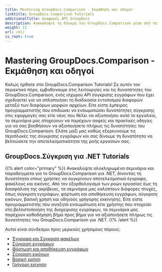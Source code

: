 ```yaml
---
title: Mastering GroupDocs.Comparison - Εκμάθηση και οδηγοί
linktitle: GroupDocs.Comparison Tutorials
additionalTitle: Αναφορές API GroupDocs
description: Ανακαλύψτε τη δύναμη του GroupDocs.Comparison μέσα από τα σεμινάρια μας! Μάθετε να ενσωματώνετε και να χρησιμοποιείτε αυτό το API για αποτελεσματική σύγκριση εγγράφων.
weight: 11
url: /el/
is_root: true
---
```


# Mastering GroupDocs.Comparison - Εκμάθηση και οδηγοί


Καλώς ήρθατε στα GroupDocs.Comparison Tutorials! Σε αυτόν τον περιεκτικό πόρο, εμβαθύνουμε στις λειτουργίες και τις δυνατότητες του GroupDocs.Comparison, ενός ισχυρού API σύγκρισης εγγράφων που έχει σχεδιαστεί για να απλοποιήσει τη διαδικασία εντοπισμού διαφορών μεταξύ των διαφόρων μορφών αρχείων. Είτε είστε έμπειρος προγραμματιστής που επιδιώκει να ενσωματώσει δυνατότητες σύγκρισης στις εφαρμογές σας είτε νέος που θέλει να αξιοποιήσει αυτό το εργαλείο, τα σεμινάρια μας στοχεύουν να παρέχουν σαφείς και πρακτικές οδηγίες για να σας βοηθήσουν να αξιοποιήσετε πλήρως τις δυνατότητες του GroupDocs.Comparison. Ελάτε μαζί μας καθώς εξερευνούμε τις περιπλοκές της σύγκρισης εγγράφων και σας δίνουμε τη δυνατότητα να βελτιώσετε την αποτελεσματικότητα της ροής εργασιών σας.

## GroupDocs.Σύγκριση για .NET Tutorials
{{% alert color="primary" %}}
Ανακαλύψτε ολοκληρωμένα σεμινάρια και παραδείγματα για το GroupDocs.Comparison για .NET, δίνοντας τη δυνατότητα στους χρήστες να συγκρίνουν αποτελεσματικά έγγραφα, φακέλους και εικόνες. Από τον εξορθολογισμό των ροών εργασίας έως τη διασφάλιση της ακρίβειας, τα σεμινάρια μας καλύπτουν διάφορες πτυχές, όπως σύγκριση εγγράφων, φόρτωση και αποθήκευση εγγράφων, σύγκριση εικόνων, βασική χρήση και οδηγούς γρήγορης εκκίνησης. Είτε είστε προγραμματιστής που αναζητά ενσωμάτωση είτε χρήστης που στοχεύει στη βελτιστοποίηση της διαχείρισης εγγράφων, τα σεμινάρια μας παρέχουν καθοδήγηση βήμα προς βήμα για να αξιοποιήσετε πλήρως τις δυνατότητες του GroupDocs.Comparison για .NET.
{{% /alert %}}

Αυτοί είναι σύνδεσμοι προς μερικούς χρήσιμους πόρους:
 
- [Έγγραφα και Σύγκριση φακέλων](./net/documents-and-folder-comparison/)
- [Σύγκριση εγγράφων](./net/document-comparison/)
- [Φόρτωση και αποθήκευση εγγράφων](./net/loading-and-saving-documents/)
- [Σύγκριση εικόνων](./net/image-comparison/)
- [Βασική χρήση](./net/basic-usage/)
- [Γρήγορη εκίνηση](./net/quick-start/)


